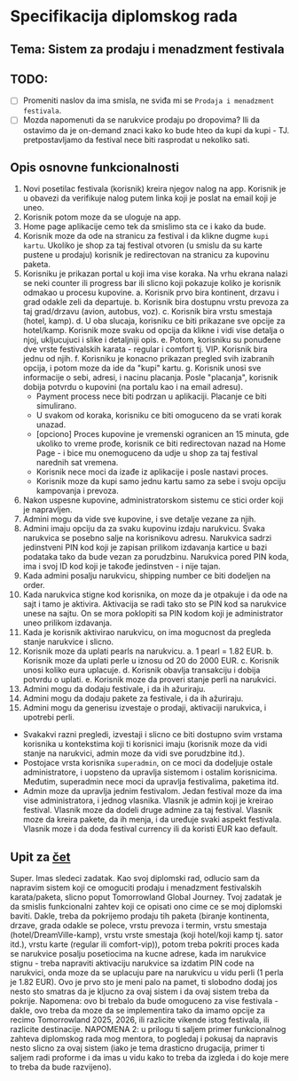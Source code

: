# Specifikacija diplomskog rada

## Tema: Sistem za prodaju i menadzment festivala

## TODO:

- [ ] Promeniti naslov da ima smisla, ne sviđa mi se `Prodaja i menadzment festivala`.
- [ ] Mozda napomenuti da se narukvice prodaju po dropovima? Ili da ostavimo da je on-demand znaci kako ko bude hteo da kupi da kupi - TJ. pretpostavljamo da festival nece biti rasprodat u nekoliko sati.

## Opis osnovne funkcionalnosti

1. Novi posetilac festivala (korisnik) kreira njegov nalog na app. Korisnik je u obavezi da verifikuje nalog putem linka koji je poslat na email koji je uneo.
2. Korisnik potom moze da se uloguje na app.
3. Home page aplikacije cemo tek da smislimo sta ce i kako da bude.
4. Korisnik moze da ode na stranicu za festival i da klikne dugme `kupi kartu`. Ukoliko je shop za taj festival otvoren (u smislu da su karte pustene u prodaju) korisnik je redirectovan na stranicu za kupovinu paketa.
5. Korisniku je prikazan portal u koji ima vise koraka. Na vrhu ekrana nalazi se neki counter ili progress bar ili slicno koji pokazuje koliko je korisnik odmakao u procesu kupovine.
   a. Korisnik prvo bira kontinent, drzavu i grad odakle zeli da departuje.
   b. Korisnik bira dostupnu vrstu prevoza za taj grad/drzavu (avion, autobus, voz).
   c. Korisnik bira vrstu smestaja (hotel, kamp).
   d. U oba slucaja, korisniku ce biti prikazane sve opcije za hotel/kamp. Korisnik moze svaku od opcija da klikne i vidi vise detalja o njoj, ukljucujuci i slike i detaljniji opis.
   e. Potom, korisniku su ponuđene dve vrste festivalskih karata - regular i comfort tj. VIP. Korisnik bira jednu od njih.
   f. Korisniku je konacno prikazan pregled svih izabranih opcija, i potom moze da ide da "kupi" kartu.
   g. Korisnik unosi sve informacije o sebi, adresi, i nacinu placanja. Posle "placanja", korisnik dobija potvrdu o kupovini (na portalu kao i na email adresu).
   - Payment process nece biti podrzan u aplikaciji. Placanje ce biti simulirano.
   - U svakom od koraka, korisniku ce biti omoguceno da se vrati korak unazad.
   - [opciono] Proces kupovine je vremenski ogranicen an 15 minuta, gde ukoliko to vreme prođe, korisnik ce biti redirectovan nazad na Home Page - i bice mu onemoguceno da udje u shop za taj festival narednih sat vremena.
   - Korisnik nece moci da izađe iz aplikacije i posle nastavi proces.
   - Korisnik moze da kupi samo jednu kartu samo za sebe i svoju opciju kampovanja i prevoza.
6. Nakon uspesne kupovine, administratorskom sistemu ce stici order koji je napravljen.
7. Admini mogu da vide sve kupovine, i sve detalje vezane za njih.
8. Admini imaju opciju da za svaku kupovinu izdaju narukvicu. Svaka narukvica se posebno salje na korisnikovu adresu. Narukvica sadrzi jedinstveni PIN kod koji je zapisan prilikom izdavanja kartice u bazi podataka tako da bude vezan za porudzbinu. Narukvica pored PIN koda, ima i svoj ID kod koji je takođe jedinstven - i nije tajan.
9. Kada admini posalju narukvicu, shipping number ce biti dodeljen na order.
10. Kada narukvica stigne kod korisnika, on moze da je otpakuje i da ode na sajt i tamo je aktivira. Aktivacija se radi tako sto se PIN kod sa narukvice unese na sajtu. On se mora poklopiti sa PIN kodom koji je administrator uneo prilikom izdavanja.
11. Kada je korisnik aktivirao narukvicu, on ima mogucnost da pregleda stanje narukvice i slicno.
12. Korisnik moze da uplati pearls na narukvicu.
    a. 1 pearl = 1.82 EUR.
    b. Korisnik moze da uplati perle u iznosu od 20 do 2000 EUR.
    c. Korisnik unosi koliko eura uplacuje.
    d. Korisnik obavlja transakciju i dobija potvrdu o uplati.
    e. Korisnik moze da proveri stanje perli na narukvici.
13. Admini mogu da dodaju festivale, i da ih ažuriraju.
14. Admini mogu da dodaju pakete za festivale, i da ih ažuriraju.
15. Admini mogu da generisu izvestaje o prodaji, aktivaciji narukvica, i upotrebi perli.

- Svakakvi razni pregledi, izvestaji i slicno ce biti dostupno svim vrstama korisnika u kontekstima koji ti korisnici imaju (korisnik moze da vidi stanje na narukvici, admin moze da vidi sve porudzbine itd.).
- Postojace vrsta korisnika `superadmin`, on ce moci da dodeljuje ostale administratore, i uopsteno da upravlja sistemom i ostalim korisnicima. Međutim, superadmin nece moci da upravlja festivalima, paketima itd.
- Admin moze da upravlja jednim festivalom. Jedan festival moze da ima vise administratora, i jednog vlasnika. Vlasnik je admin koji je kreirao festival. Vlasnik moze da dodeli druge admine za taj festival. Vlasnik moze da kreira pakete, da ih menja, i da uređuje svaki aspekt festivala. Vlasnik moze i da doda festival currency ili da koristi EUR kao default.

## Upit za [čet](https://chatgpt.com/)

Super. Imas sledeci zadatak. Kao svoj diplomski rad, odlucio sam da napravim sistem koji ce omoguciti prodaju i menadzment festivalskih karata/paketa, slicno poput Tomorrowland Global Journey. Tvoj zadatak je da smislis funkcionalni zahtev koji ce opisati ono cime ce se moj diplomski baviti. Dakle, treba da pokrijemo prodaju tih paketa (biranje kontinenta, drzave, grada odakle se polece, vrstu prevoza i termin, vrstu smestaja (hotel/DreamVille-kamp), vrstu vrste smestaja (koji hotel/koji kamp tj. sator itd.), vrstu karte (regular ili comfort-vip)), potom treba pokriti proces kada se narukvice posalju posetiocima na kucne adrese, kada im narukvice stignu - treba napraviti aktivaciju narukvice sa izdatim PIN code na narukvici, onda moze da se uplacuju pare na narukvicu u vidu perli (1 perla je 1.82 EUR). Ovo je prvo sto je meni palo na pamet, ti slobodno dodaj jos nesto sto smatras da je kljucno za ovaj sistem i da ovaj sistem treba da pokrije. Napomena: ovo bi trebalo da bude omoguceno za vise festivala - dakle, ovo treba da moze da se implementira tako da imamo opcije za recimo Tomorrowland 2025, 2026, ili razlicite vikende istog festivala, ili razlicite destinacije. NAPOMENA 2: u prilogu ti saljem primer funkcionalnog zahteva diplomskog rada mog mentora, to pogledaj i pokusaj da napravis nesto slicno za ovaj sistem (iako je tema drasticno drugacija, primer ti saljem radi proforme i da imas u vidu kako to treba da izgleda i do koje mere to treba da bude razvijeno).
